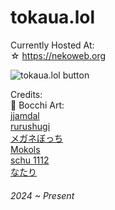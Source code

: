# tokaua.lol
Currently Hosted At:<br>
☆ https://nekoweb.org
 

![tokaua.lol button](https://files.catbox.moe/qo7ypi.gif)

Credits:<br>
🌸 Bocchi Art:<br>
[jjamdal](https://safebooru.donmai.us/posts/8658926)<br>
[rurushugi](https://safebooru.donmai.us/posts/8843184)<br>
[メガネぼっち](https://safebooru.donmai.us/posts/8891463)<br>
[Mokols](https://safebooru.donmai.us/posts/9218941)<br>
[schu 1112](https://safebooru.donmai.us/posts/9097496)<br>
[なたり](https://safebooru.donmai.us/posts/9075418)
###### 2024 ~ Present